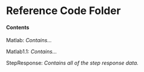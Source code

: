 # Reference Code Folder

#### Contents

Matlab: *Contains...*

Matlab1.1: *Contains...*

StepResponse: *Contains all of the step response data.*
